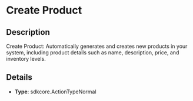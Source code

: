 
# Create Product

## Description

Create Product: Automatically generates and creates new products in your system, including product details such as name, description, price, and inventory levels.

## Details

- **Type**: sdkcore.ActionTypeNormal
